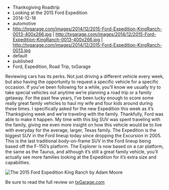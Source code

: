 * Thanksgiving Roadtrip
* Looking at the 2015 Ford Expedition
* 2014-12-16
* automotive
* http://txgarage.com/images/2014/12/2015-Ford-Expedition-KingRanch-0013-400x266.jpg | http://txgarage.com/images/2014/12/2015-Ford-Expedition-KingRanch-0013-400x266.jpg | http://txgarage.com/images/2014/12/2015-Ford-Expedition-KingRanch-0013.jpg
* default
* published
* Ford, Expedition, Road Trip, txGarage

Reviewing cars has its perks. Not just driving a different vehicle every week, but also having the opportunity to request a specific vehicle for a specific occasion. If you’ve been following for a while, you’ll know we usually try to take special vehicles out anytime we’re planning a road trip or a family getaway. For the past few years, I’ve been lucky enough to score some really great family vehicles to haul my wife and four kids around during these times. I specifically asked for the new Expedition this week as it’s Thanksgiving week and we’re traveling with the family. Thankfully, Ford was able to make it happen. My time with this big SUV was spent traveling with the family, giving me even more insight on how this vehicle would be to live with everyday for the average, larger, Texas family. The Expedition is the biggest SUV in the Ford lineup today since dropping the Excursion in 2005. This is the last traditional body-on-frame SUV in the Ford lineup being based off the F-150’s platform. The Explorer is now based on a car platform, the same as the Taurus, and although it’s still a great family vehicle, you’ll actually see more families looking at the Expedition for it’s extra size and capabilities.

![The 2015 Ford Expedition King Ranch by Adam Moore](http://txgarage.com/images/2014/12/2015-Ford-Expedition-KingRanch-0017-400x266.jpg)

Be sure to read the full review on [txGarage.com](http://txgarage.com/2014/12/full-review-of-the-2015-ford-expedition-king-ranch/)